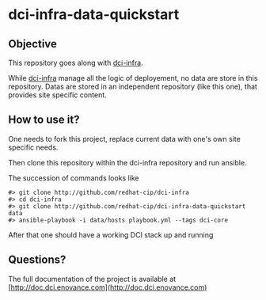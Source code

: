 dci-infra-data-quickstart
=========================

Objective
---------

This repository goes along with [dci-infra](http://github.com/redhat-cip/dci-infra).

While [dci-infra](http://github.com/redhat-cip/dci-infra) manage all the logic of deployement, no data are store in this repository.
Datas are stored in an independent repository (like this one), that provides site specific content.


How to use it?
--------------

One needs to fork this project, replace current data with one's own site specific needs.

Then clone this repository within the dci-infra repository and run ansible.

The succession of commands looks like

```
#> git clone http://github.com/redhat-cip/dci-infra
#> cd dci-infra
#> git clone http://github.com/redhat-cip/dci-infra-data-quickstart data
#> ansible-playbook -i data/hosts playbook.yml --tags dci-core
```

After that one should have a working DCI stack up and running


Questions?
----------

The full documentation of the project is available at [http://doc.dci.enovance.com](http://doc.dci.enovance.com)
